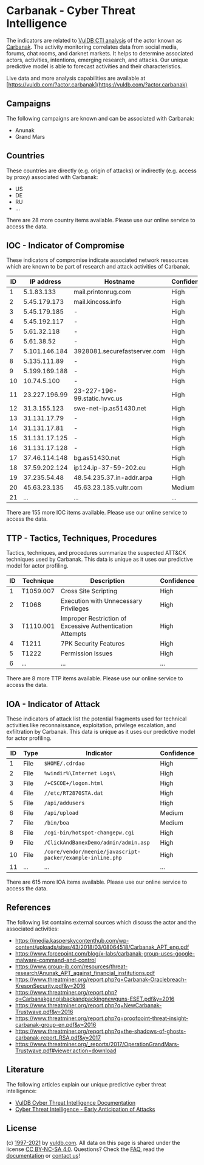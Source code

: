 # Carbanak - Cyber Threat Intelligence

The indicators are related to [VulDB CTI analysis](https://vuldb.com/?doc.cti) of the actor known as [Carbanak](https://vuldb.com/?actor.carbanak). The activity monitoring correlates data from social media, forums, chat rooms, and darknet markets. It helps to determine associated actors, activities, intentions, emerging research, and attacks. Our unique predictive model is able to forecast activities and their characteristics.

Live data and more analysis capabilities are available at [https://vuldb.com/?actor.carbanak](https://vuldb.com/?actor.carbanak)

## Campaigns

The following campaigns are known and can be associated with Carbanak:

* Anunak
* Grand Mars

## Countries

These countries are directly (e.g. origin of attacks) or indirectly (e.g. access by proxy) associated with Carbanak:

* US
* DE
* RU
* ...

There are 28 more country items available. Please use our online service to access the data.

## IOC - Indicator of Compromise

These indicators of compromise indicate associated network ressources which are known to be part of research and attack activities of Carbanak.

ID | IP address | Hostname | Confidence
-- | ---------- | -------- | ----------
1 | 5.1.83.133 | mail.printonrug.com | High
2 | 5.45.179.173 | mail.kincoss.info | High
3 | 5.45.179.185 | - | High
4 | 5.45.192.117 | - | High
5 | 5.61.32.118 | - | High
6 | 5.61.38.52 | - | High
7 | 5.101.146.184 | 3928081.securefastserver.com | High
8 | 5.135.111.89 | - | High
9 | 5.199.169.188 | - | High
10 | 10.74.5.100 | - | High
11 | 23.227.196.99 | 23-227-196-99.static.hvvc.us | High
12 | 31.3.155.123 | swe-net-ip.as51430.net | High
13 | 31.131.17.79 | - | High
14 | 31.131.17.81 | - | High
15 | 31.131.17.125 | - | High
16 | 31.131.17.128 | - | High
17 | 37.46.114.148 | bg.as51430.net | High
18 | 37.59.202.124 | ip124.ip-37-59-202.eu | High
19 | 37.235.54.48 | 48.54.235.37.in-addr.arpa | High
20 | 45.63.23.135 | 45.63.23.135.vultr.com | Medium
21 | ... | ... | ...

There are 155 more IOC items available. Please use our online service to access the data.

## TTP - Tactics, Techniques, Procedures

Tactics, techniques, and procedures summarize the suspected ATT&CK techniques used by Carbanak. This data is unique as it uses our predictive model for actor profiling.

ID | Technique | Description | Confidence
-- | --------- | ----------- | ----------
1 | T1059.007 | Cross Site Scripting | High
2 | T1068 | Execution with Unnecessary Privileges | High
3 | T1110.001 | Improper Restriction of Excessive Authentication Attempts | High
4 | T1211 | 7PK Security Features | High
5 | T1222 | Permission Issues | High
6 | ... | ... | ...

There are 8 more TTP items available. Please use our online service to access the data.

## IOA - Indicator of Attack

These indicators of attack list the potential fragments used for technical activities like reconnaissance, exploitation, privilege escalation, and exfiltration by Carbanak. This data is unique as it uses our predictive model for actor profiling.

ID | Type | Indicator | Confidence
-- | ---- | --------- | ----------
1 | File | `$HOME/.cdrdao` | High
2 | File | `%windir%\Internet Logs\` | High
3 | File | `/+CSCOE+/logon.html` | High
4 | File | `//etc/RT2870STA.dat` | High
5 | File | `/api/addusers` | High
6 | File | `/api/upload` | Medium
7 | File | `/bin/boa` | Medium
8 | File | `/cgi-bin/hotspot-changepw.cgi` | High
9 | File | `/ClickAndBanexDemo/admin/admin.asp` | High
10 | File | `/core/vendor/meenie/javascript-packer/example-inline.php` | High
11 | ... | ... | ...

There are 615 more IOA items available. Please use our online service to access the data.

## References

The following list contains external sources which discuss the actor and the associated activities:

* https://media.kasperskycontenthub.com/wp-content/uploads/sites/43/2018/03/08064518/Carbanak_APT_eng.pdf
* https://www.forcepoint.com/blog/x-labs/carbanak-group-uses-google-malware-command-and-control
* https://www.group-ib.com/resources/threat-research/Anunak_APT_against_financial_institutions.pdf
* https://www.threatminer.org/report.php?q=Carbanak-Oraclebreach-KresonSecurity.pdf&y=2016
* https://www.threatminer.org/report.php?q=Carbanakgangisbackandpackingnewguns-ESET.pdf&y=2016
* https://www.threatminer.org/report.php?q=NewCarbanak-Trustwave.pdf&y=2016
* https://www.threatminer.org/report.php?q=proofpoint-threat-insight-carbanak-group-en.pdf&y=2016
* https://www.threatminer.org/report.php?q=the-shadows-of-ghosts-carbanak-report_RSA.pdf&y=2017
* https://www.threatminer.org/_reports/2017/OperationGrandMars-Trustwave.pdf#viewer.action=download

## Literature

The following articles explain our unique predictive cyber threat intelligence:

* [VulDB Cyber Threat Intelligence Documentation](https://vuldb.com/?doc.cti)
* [Cyber Threat Intelligence - Early Anticipation of Attacks](https://www.scip.ch/en/?labs.20201022)

## License

(c) [1997-2021](https://vuldb.com/?doc.changelog) by [vuldb.com](https://vuldb.com/?doc.about). All data on this page is shared under the license [CC BY-NC-SA 4.0](https://creativecommons.org/licenses/by-nc-sa/4.0/). Questions? Check the [FAQ](https://vuldb.com/?doc.faq), read the [documentation](https://vuldb.com/?doc) or [contact us](https://vuldb.com/?contact)!
